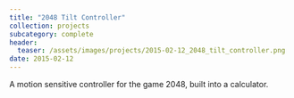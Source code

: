 ```yaml
---
title: "2048 Tilt Controller"
collection: projects
subcategory: complete
header: 
  teaser: /assets/images/projects/2015-02-12_2048_tilt_controller.png
date: 2015-02-12
---
```


A motion sensitive controller for the game 2048, built into a calculator.